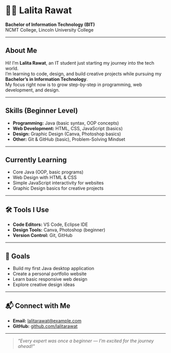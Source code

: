 # 👩‍💻 Lalita Rawat

**Bachelor of Information Technology (BIT)**  
NCMT College, Lincoln University College

---

## About Me
Hi! I’m **Lalita Rawat**, an IT student just starting my journey into the tech world.  
I’m learning to code, design, and build creative projects while pursuing my **Bachelor’s in Information Technology**.  
My focus right now is to grow step-by-step in programming, web development, and design.

---

## Skills (Beginner Level)
- **Programming:** Java (basic syntax, OOP concepts)  
- **Web Development:** HTML, CSS, JavaScript (basics)  
- **Design:** Graphic Design (Canva, Photoshop basics)  
- **Other:** Git & GitHub (basic), Problem-Solving Mindset

---

## Currently Learning
- Core Java (OOP, basic programs)  
- Web Design with HTML & CSS  
- Simple JavaScript interactivity for websites  
- Graphic Design basics for creative projects

---

## 🛠 Tools I Use
- **Code Editors:** VS Code, Eclipse IDE  
- **Design Tools:** Canva, Photoshop (beginner)  
- **Version Control:** Git, GitHub

---

## 🎯 Goals
- Build my first Java desktop application  
- Create a personal portfolio website  
- Learn basic responsive web design  
- Explore creative design ideas

---

## 📬 Connect with Me
- **Email:** [lalitarawat@example.com](mailto:lalitarawat@example.com)  
- **GitHub:** [github.com/lalitarawat](https://github.com/Lalita-Rawat/Lalita-Rawat/)  

---

> *"Every expert was once a beginner — I’m excited for the journey ahead!"*
